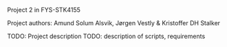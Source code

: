 Project 2 in FYS-STK4155

Project authors: Amund Solum Alsvik, Jørgen Vestly & Kristoffer DH Stalker

TODO: Project description
TODO: description of scripts, requirements
